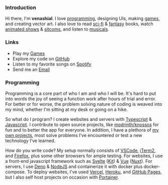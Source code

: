 ### Introduction

Hi there, I'm **venashial**. I love [programming](https://github.com/venashial/), designing UIs, making [games](https://venashial.games), and creating vector art. I also love to read [sci-fi](https://web.archive.org/web/20210901215052if_/http://www.hatrack.com/osc/books/endersgame/) & [fantasy](https://parahumans.wordpress.com/) books, watch [animated shows](https://www.justwatch.com/us/tv-show/she-ra-and-the-princesses-of-power) & [sitcoms](https://www.justwatch.com/us/tv-show/the-good-place), and listen to [musicals](https://www.hadestown.com/#home).

### Links

- Play my [Games](https://venashial.games)
- Explore my code on [GitHub](https://github.com/venashial/)
- Listen to my favorite songs on [Spotify](https://open.spotify.com/user/cslxf6mijlcrjoneoonugsx2s?si=85bc61f0a32541af)
- Send me an [Email](mailto:venashial.subfile@aleeas.com)

### Programming

Programming is a core part of who I am and who I will be. It's hard to put into words the joy of seeing a function work after hours of trial and error. For better or for worse, the problem solving nature of coding is weaved into my mind, whether I'm sitting at my desk or going on a hike.

So what do I program? I create websites and servers with [Typescript](https://www.typescriptlang.org/) & [Javascript](https://developer.mozilla.org/en-US/docs/Web/JavaScript). I contribute to open source projects, like [modrinth/knossos](https://github.com/modrinth/knossos) for fun and to better the app for everyone. In addition, I have a plethora of [my own projects](https://github.com/venashial?tab=repositories), most solve problems I've encountered or test a new technology I've learned.

How do you write code? My setup normally consists of [VSCode](https://code.visualstudio.com/), [iTerm2](https://iterm2.com/), and [Firefox](https://www.mozilla.org/en-US/firefox/new/), plus some other browsers for ample testing. For websites, I use a front-end javascript framework such as [Svelte](https://svelte.dev) ([Kit](https://kit.svelte.dev)) & [Vue](https://vuejs.org/) ([Nuxt](https://nuxtjs.org/)). For servers, I use [Deno](https://deno.land/) & [NodeJS](https://nodejs.org/en/) and containerize it with docker plus docker-compose. To deploy websites, I've used [Vercel](https://vercel.com/home), [Heroku](https://www.heroku.com/), and [GitHub Pages](https://pages.github.com/), but I also self host projects on occasion with [Portainer](Portainer).
